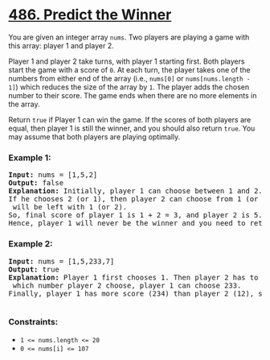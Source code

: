 # [486. Predict the Winner](https://leetcode.com/problems/predict-the-winner)

You are given an integer array <code>nums</code>. Two players are playing a game with this array: player 1 and player 2.

Player 1 and player 2 take turns, with player 1 starting first. Both players start the game with a score of <code>0</code>. 
At each turn, the player takes one of the numbers from either end of the array (i.e., <code>nums[0]</code> or <code>nums[nums.length - 1]</code>) 
which reduces the size of the array by <code>1</code>. The player adds the chosen number to their score. The game ends when there are no more elements in the array.

Return <code>true</code> if Player 1 can win the game. If the scores of both players are equal, then player 1 is still the winner, and you should also return <code>true</code>. 
You may assume that both players are playing optimally.

### **Example 1:**
<pre>
<strong>Input:</strong> nums = [1,5,2]
<strong>Output:</strong> false
<strong>Explanation:</strong> Initially, player 1 can choose between 1 and 2. 
If he chooses 2 (or 1), then player 2 can choose from 1 (or 2) and 5. If player 2 chooses 5, then player 1 
 will be left with 1 (or 2). 
So, final score of player 1 is 1 + 2 = 3, and player 2 is 5. 
Hence, player 1 will never be the winner and you need to return false.
</pre>
### **Example 2:**
<pre>
<strong>Input:</strong> nums = [1,5,233,7]
<strong>Output:</strong> true
<strong>Explanation:</strong> Player 1 first chooses 1. Then player 2 has to choose between 5 and 7. No matter 
 which number player 2 choose, player 1 can choose 233.
Finally, player 1 has more score (234) than player 2 (12), so you need to return True representing player1 can win.
 </pre>

### **Constraints:**

- <code>1 <= nums.length <= 20</code>
- <code>0 <= nums[i] <= 107</code>
